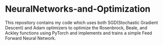 # NeuralNetworks-and-Optimization
This repository contains my code which uses both SGD(Stochastic Gradient Descent) and Adam optimizers to optimize the Rosenbrock, Beale, and Ackley functions using PyTorch and implements and trains a simple Feed Forward Neural Network. 
